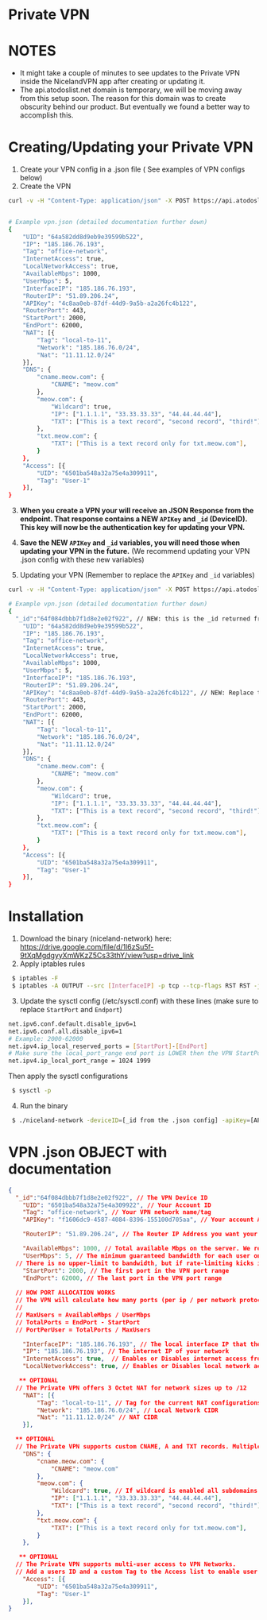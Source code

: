 # Private VPN

# NOTES
- It might take a couple of minutes to see updates to the Private VPN inside the NicelandVPN app after creating or updating it.
- The api.atodoslist.net domain is temporary, we will be moving away from this setup soon. The reason for this domain was to create obscurity behind our product. But eventually we found a better way to accomplish this. 

# Creating/Updating your Private VPN
1. Create your VPN config in a .json file ( See examples of VPN configs below)
2. Create the VPN
```bash
curl -v -H "Content-Type: application/json" -X POST https://api.atodoslist.net/v2/device/create --resolve 'api.atodoslist.net:443:167.235.34.77' -d @vpn.json


# Example vpn.json (detailed documentation further down)
{
	"UID": "64a582dd8d9eb9e39599b522",
	"IP": "185.186.76.193",
	"Tag": "office-network",
	"InternetAccess": true,
	"LocalNetworkAccess": true,
	"AvailableMbps": 1000,
	"UserMbps": 5,
	"InterfaceIP": "185.186.76.193",
	"RouterIP": "51.89.206.24",
	"APIKey": "4c8aa0eb-87df-44d9-9a5b-a2a26fc4b122",
	"RouterPort": 443,
	"StartPort": 2000,
	"EndPort": 62000,
	"NAT": [{
		"Tag": "local-to-11",
		"Network": "185.186.76.0/24",
		"Nat": "11.11.12.0/24"
	}],
	"DNS": {
		"cname.meow.com": {
			"CNAME": "meow.com"
		},
		"meow.com": {
			"Wildcard": true,
			"IP": ["1.1.1.1", "33.33.33.33", "44.44.44.44"],
			"TXT": ["This is a text record", "second record", "third!"],
		},
		"txt.meow.com": {
			"TXT": ["This is a text record only for txt.meow.com"],
		}
	},
	"Access": [{
		"UID": "6501ba548a32a75e4a309911",
		"Tag": "User-1"
	}],
}

```
3. <b>When you create a VPN your will receive an JSON Response from the endpoint. That response contains a NEW `APIKey` and `_id` (DeviceID). This key will now be the authentication key for updating your VPN.</b>

4. <b>Save the NEW `APIKey` and `_id` variables, you will need those when updating your VPN in the future.</b> (We recommend updating your VPN .json config with these new variables)


5. Updating your VPN (Remember to replace the `APIKey` and `_id` variables)
```bash
curl -v -H "Content-Type: application/json" -X POST https://api.atodoslist.net/v2/device/update --resolve 'api.atodoslist.net:443:167.235.34.77' -d @vpn.json

# Example vpn.json (detailed documentation further down)
{
  "_id":"64f084dbbb7f1d8e2e02f922", // NEW: this is the _id returned from step 2
	"UID": "64a582dd8d9eb9e39599b522",
	"IP": "185.186.76.193",
	"Tag": "office-network",
	"InternetAccess": true,
	"LocalNetworkAccess": true,
	"AvailableMbps": 1000,
	"UserMbps": 5,
	"InterfaceIP": "185.186.76.193",
	"RouterIP": "51.89.206.24",
	"APIKey": "4c8aa0eb-87df-44d9-9a5b-a2a26fc4b122", // NEW: Replace the User APIKey with the APIKey returned in step 2
	"RouterPort": 443,
	"StartPort": 2000,
	"EndPort": 62000,
	"NAT": [{
		"Tag": "local-to-11",
		"Network": "185.186.76.0/24",
		"Nat": "11.11.12.0/24"
	}],
	"DNS": {
		"cname.meow.com": {
			"CNAME": "meow.com"
		},
		"meow.com": {
			"Wildcard": true,
			"IP": ["1.1.1.1", "33.33.33.33", "44.44.44.44"],
			"TXT": ["This is a text record", "second record", "third!"],
		},
		"txt.meow.com": {
			"TXT": ["This is a text record only for txt.meow.com"],
		}
	},
	"Access": [{
		"UID": "6501ba548a32a75e4a309911",
		"Tag": "User-1"
	}],
}
```

# Installation
 1. Download the binary (niceland-network) here: https://drive.google.com/file/d/1l6zSu5f-9tXqMgdgyyXmWKzZ5Cs33thY/view?usp=drive_link
 2. Apply iptables rules

 ```bash
  $ iptables -F
  $ iptables -A OUTPUT --src [InterfaceIP] -p tcp --tcp-flags RST RST -j DROP
 ```
 3. Update the sysctl config (/etc/sysctl.conf) with these lines (make sure to replace `StartPort` and `Endport`)

 ```bash
net.ipv6.conf.default.disable_ipv6=1
net.ipv6.conf.all.disable_ipv6=1
# Example: 2000-62000
net.ipv4.ip_local_reserved_ports = [StartPort]-[EndPort]
# Make sure the local_port_range end port is LOWER then the VPN StartPort
net.ipv4.ip_local_port_range = 1024 1999
 ```
 Then apply the sysctl configurations
 ```bash
  $ sysctl -p
 ```
 4. Run the binary
 ```bash
  $ ./niceland-network -deviceID=[_id from the .json config] -apiKey=[APIKey form the .json config] -routerURL=https://raw.githubusercontent.com/tunnels-is/info/master/all
 ```




# VPN .json OBJECT with documentation
```json
{
  "_id":"64f084dbbb7f1d8e2e02f922", // The VPN Device ID
	"UID": "6501ba548a32a75e4a309922", // Your Account ID
	"Tag": "office-network", // Your VPN network name/tag
	"APIKey": "f1606dc9-4587-4084-8396-155100d705aa", // Your account API Key

	"RouterIP": "51.89.206.24", // The Router IP Address you want your VPN to be connected to

	"AvailableMbps": 1000, // Total available Mbps on the server. We recommend allocating about 80-90% of the available bandwidth torwards the VPN.
	"UserMbps": 5, // The minimum guaranteed bandwidth for each user on the VPN. 
  // There is no upper-limit to bandwidth, but if rate-limiting kicks in, it will make sure that users do not get rate-limited below this point.
	"StartPort": 2000, // The first port in the VPN port range
	"EndPort": 62000, // The last port in the VPN port range
  
  // HOW PORT ALLOCATION WORKS
  // The VPN will calculate how many ports (per ip / per network protocol ) each user has based on AvailableMbps and UserMbps
  //
  // MaxUsers = AvailableMbps / UserMbps
  // TotalPorts = EndPort - StartPort  
  // PortPerUser = TotalPorts / MaxUsers

	"InterfaceIP": "185.186.76.193", // The local interface IP that the VPN uses to listen for network packets
	"IP": "185.186.76.193", // The internet IP of your network
	"InternetAccess": true,  // Enables or Disables internet access from the VPN
	"LocalNetworkAccess": true, // Enables or Disables local network access from the VPN

   ** OPTIONAL
  // The Private VPN offers 3 Octet NAT for network sizes up to /12
	"NAT": [{
		"Tag": "local-to-11", // Tag for the current NAT configurations
		"Network": "185.186.76.0/24", // Local Network CIDR
		"Nat": "11.11.12.0/24" // NAT CIDR
	}],

  ** OPTIONAL
  // The Private VPN supports custom CNAME, A and TXT records. Multiple A and TXT records can be defined per domain.
	"DNS": {
		"cname.meow.com": {
			"CNAME": "meow.com"
		},
		"meow.com": {
			"Wildcard": true, // If wildcard is enabled all subdomains not matching other custom domain mappings will receive responses from this custom DNS mapping
			"IP": ["1.1.1.1", "33.33.33.33", "44.44.44.44"],
			"TXT": ["This is a text record", "second record", "third!"],
		},
		"txt.meow.com": {
			"TXT": ["This is a text record only for txt.meow.com"],
		}
	},

   ** OPTIONAL
  // The Private VPN supports multi-user access to VPN Networks. 
  // Add a users ID and a custom Tag to the Access list to enable user access to the VPN Network.
	"Access": [{
		"UID": "6501ba548a32a75e4a309911",
		"Tag": "User-1"
	}],
}

```